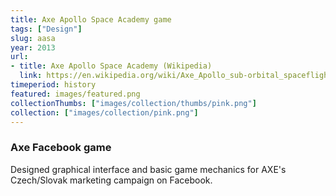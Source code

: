 ```yaml
---
title: Axe Apollo Space Academy game
tags: ["Design"]
slug: aasa
year: 2013
url:
- title: Axe Apollo Space Academy (Wikipedia)
  link: https://en.wikipedia.org/wiki/Axe_Apollo_sub-orbital_spaceflights
timeperiod: history
featured: images/featured.png
collectionThumbs: ["images/collection/thumbs/pink.png"]
collection: ["images/collection/pink.png"]
---
```

### Axe Facebook game

Designed graphical interface and basic game mechanics for AXE's Czech/Slovak marketing campaign on Facebook. 
